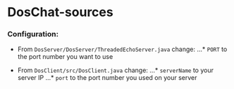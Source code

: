 # DosChat-sources

### Configuration:

* From `DosServer/DosServer/ThreadedEchoServer.java` change:
...* `PORT` to the port number you want to use

* From `DosClient/src/DosClient.java` change:
...* `serverName` to your server IP
...* `port` to the port number you used on your server
